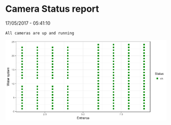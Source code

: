 Camera Status report
================
17/05/2017 - 05:41:10

    All cameras are up and running

![](camreport_files/figure-markdown_github/unnamed-chunk-2-1.png)
